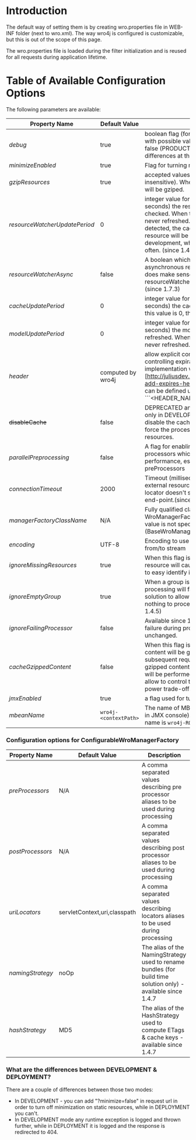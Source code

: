 # Introduction
The default way of setting them is by creating wro.properties file in WEB-INF folder (next to wro.xml).
The way wro4j is configured is customizable, but this is out of the scope of this page.

The wro.properties file is loaded during the filter initialization and is reused for all requests during application lifetime. 

# Table of Available Configuration Options

The following parameters are available:

| Property Name | Default Value | Description |
| --- | --- | --- |
| _debug_ | true | boolean flag (former known as configuration), with possible values: true (DEVELOPMENT) or false (PRODUCTION). Find out more about differences at the bottom of this page |
| _minimizeEnabled_ | true | Flag for turning minimization on/off. |
| _gzipResources_ | true | accepted values are: true or false (case insensitive). When this flag is enabled response will be gziped. |
| _resourceWatcherUpdatePeriod_ | 0 | integer value for specifying how often (in seconds) the resource changes should be checked. When this value is 0, the cache is never refreshed. When a resource change is detected, the cached group containing changed resource will be invalidated. This is useful during development, when resources are changed often. (since 1.4.8) |
| _resourceWatcherAsync_ | false | A boolean which enables/disables asynchronous resource watcher. The true value does make sense when resourceWatcherUpdatePeriod is greater than 0. (since 1.7.3) |
| _cacheUpdatePeriod_ | 0 | integer value for specifying how often (in seconds) the cache should be refreshed. When this value is 0, the cache is never refreshed.|
| _modelUpdatePeriod_ | 0 |  integer value for specifying how often (in seconds) the model (wro.xml) should be refreshed. When this value is 0, the model is never refreshed. |
| _header_ | computed by wro4j | allow explicit configuration of headers (for controlling expiration date, etc). The implementation was inspired from [http://juliusdev.blogspot.com/2008/06/tomcat-add-expires-header.html here]. The headers can be defined using this format: ```<HEADER_NAME1>: <VALUE1> | <HEADER_NAME2>: <VALUE2>``` Example: ```Expires: Thu, 15 Apr 2020 20:00:00 GMT | cache-control: public``` |
| ~~disableCache~~ | false  | DEPRECATED and removed since 1.7.6. Used only in DEVELOPMENT mode and allows you to disable the cache, this way any request will force the processing of the model and resources. |
| _parallelPreprocessing_ | false | A flag for enabling parallel execution of pre processors which may improve overall performance, especially when there are slow preProcessors |
| _connectionTimeout_ | 2000 | Timeout (milliseconds) of the url connection for external resources. This is used to ensure that locator doesn't spend too much time on slow end-point.(since 1.4.5) |
| _managerFactoryClassName_ | N/A | Fully qualified class name of the {@link WroManagerFactory} implementation. When this value is not specified a default instance is used (BaseWroManagerFactory). |
| _encoding_ | UTF-8 | Encoding to use when reading and writing bytes from/to stream |
| _ignoreMissingResources_ | true | When this flag is disabled (false), any missing resource will cause an exception. This is useful to easy identify invalid resources. |
| _ignoreEmptyGroup_ | true | When a group is empty and this flag is false, the processing will fail. This is useful for runtime solution to allow filter chaining when there is nothing to process for a given request. (since 1.4.5) |
| _ignoreFailingProcessor_ | false | Available since 1.4.7. When this flag is true, any failure during processing will leave the content unchanged. |
| _cacheGzippedContent_ | false | When this flag is enabled, the raw processed content will be gzipped only the first time and all subsequent requests will use the cached gzipped content. Otherwise, the gzip operation will be performed for each request. This flag allow to control the memory vs processing power trade-off. (since 1.4.4) | 
| _jmxEnabled_ | true | a flag used for turning on/off JMX.|
| _mbeanName_ | ```wro4j-<contextPath>``` | The name of MBean object (how it is displayed in JMX console). If _contextPath_ is empty, the name is ```wro4j-ROOT``` |

### Configuration options for ConfigurableWroManagerFactory 

| Property Name | Default Value | Description |
| --- | --- | --- |
| _preProcessors_ | N/A | A comma separated values describing pre processor aliases to be used during processing |
| _postProcessors_ | N/A | A comma separated values describing post processor aliases to be used during processing |
| _uriLocators_ | servletContext,uri,classpath | A comma separated values describing locators aliases to be used during processing |
| _namingStrategy_ | noOp | The alias of the NamingStrategy used to rename bundles (for build time solution only) - available since 1.4.7 |
| _hashStrategy_ | MD5 | The alias of the HashStrategy used to compute ETags & cache keys - available since 1.4.7 |



### What are the differences between DEVELOPMENT & DEPLOYMENT? 
  There are a couple of differences between those two modes:
* In DEVELOPMENT - you can add "?minimize=false" in request url in 
  order to turn off minimization on static resources, while in DEPLOYMENT you can't. 
* In DEVELOPMENT mode any runtime exception is logged and thrown further, while in DEPLOYMENT it is logged and the response is redirected to 404. 